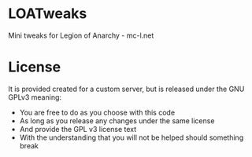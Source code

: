 # LOATweaks
Mini tweaks for Legion of Anarchy - mc-l.net

# License
It is provided created for a custom server, but is released under the GNU GPLv3 meaning:
* You are free to do as you choose with this code
* As long as you release any changes under the same license
* And provide the GPL v3 license text
* With the understanding that you will not be helped should something break

